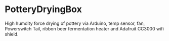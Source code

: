 PotteryDryingBox
================

High humdity force drying of pottery via Arduino, temp sensor, fan, Powerswitch Tail, ribbon beer fermentation heater and Adafruit CC3000 wifi shield.
